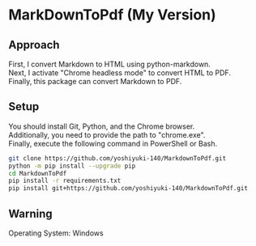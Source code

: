 # MarkDownToPdf (My Version)

## Approach
First, I convert Markdown to HTML using python-markdown.<br>
Next, I activate "Chrome headless mode" to convert HTML to PDF.<br>
Finally, this package can convert Markdown to PDF.<br>

## Setup
You should install Git, Python, and the Chrome browser.<br>
Additionally, you need to provide the path to "chrome.exe".<br>
Finally, execute the following command in PowerShell or Bash.<br>

```bash | powershell
git clone https://github.com/yoshiyuki-140/MarkdownToPdf.git
python -m pip install --upgrade pip
cd MarkdownToPdf
pip install -r requirements.txt
pip install git+https://github.com/yoshiyuki-140/MarkdownToPdf.git
```

## Warning
Operating System: Windows
